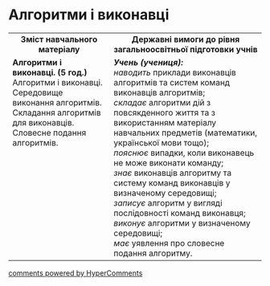 <div id="hypercomments_widget" class="js-hypercomments-widget invisible"></div>

Алгоритми і виконавці
=============================================

<table>
  <tr>
    <td width="40%" align="center"><b>Зміст навчального матеріалу<b></td>
    <td width="60%" align="center"><b>Державні вимоги до рівня загальноосвітньої підготовки учнів</b></td>
  </tr>
  <tr>
    <td width="40%" style="vertical-align:top !important;">
    <b>Алгоритми і виконавці. (5 год.)</b><br>
    Алгоритми і виконавці. Середовище виконання алгоритмів. Складання алгоритмів для виконавців. Словесне подання алгоритмів.
    </td>
    <td width="60%" style="vertical-align:top !important;">
    <i><b>Учень (учениця):</b></i><br>
	<i>наводить</i> приклади виконавців алгоритмів та систем команд виконавців алгоритмів;<br>
  <i>складає</i> алгоритми дій з повсякденного життя та з використанням матеріалу навчальних предметів (математики, української мови тощо);<br>
  <i>пояснює</i> випадки, коли виконавець не може виконати команду;<br>
  <i>знає</i> виконавців алгоритму та систему команд виконавців у визначеному середовищі;<br>
  <i>записує</i> алгоритм у вигляді послідовності команд виконавця;<br>
  <i>виконує</i> алгоритми у визначеному середовищі;<br>
  <i>має</i> уявлення про словесне подання алгоритму.<br>
	</td>
  </tr>
</table>

<div class="js-hypercomments-container">
<a href="http://hypercomments.com" class="hc-link" title="comments widget">comments powered by HyperComments</a>
</div>